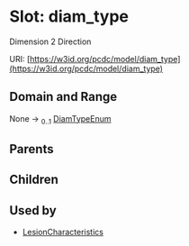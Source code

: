 
# Slot: diam_type


Dimension 2 Direction

URI: [https://w3id.org/pcdc/model/diam_type](https://w3id.org/pcdc/model/diam_type)


## Domain and Range

None &#8594;  <sub>0..1</sub> [DiamTypeEnum](DiamTypeEnum.md)

## Parents


## Children


## Used by

 * [LesionCharacteristics](LesionCharacteristics.md)
